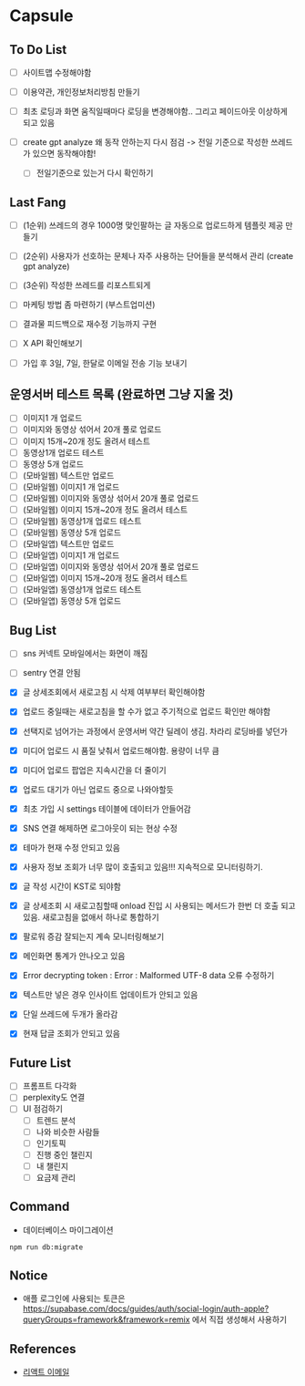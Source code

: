 # Capsule

## To Do List

- [ ] 사이트맵 수정해야함
- [ ] 이용약관, 개인정보처리방침 만들기
- [ ] 최초 로딩과 화면 움직일때마다 로딩을 변경해야함.. 그리고 페이드아웃 이상하게 되고 있음

- [ ] create gpt analyze 왜 동작 안하는지 다시 점검 -> 전일 기준으로 작성한 쓰레드가 있으면 동작해야함!
  - [ ] 전일기준으로 있는거 다시 확인하기

## Last Fang

- [ ] (1순위) 쓰레드의 경우 1000명 맞인팔하는 글 자동으로 업로드하게 템플릿 제공 만들기
- [ ] (2순위) 사용자가 선호하는 문체나 자주 사용하는 단어들을 분석해서 관리 (create gpt analyze)
- [ ] (3순위) 작성한 쓰레드를 리포스트되게
- [ ] 마케팅 방법 좀 마련하기 (부스트업미션)
- [ ] 결과물 피드백으로 재수정 기능까지 구현

- [ ] X API 확인해보기
- [ ] 가입 후 3일, 7일, 한달로 이메일 전송 기능 보내기

## 운영서버 테스트 목록 (완료하면 그냥 지울 것)

- [ ] 이미지1 개 업로드
- [ ] 이미지와 동영상 섞어서 20개 풀로 업로드
- [ ] 이미지 15개~20개 정도 올려서 테스트
- [ ] 동영상1개 업로드 테스트
- [ ] 동영상 5개 업로드
- [ ] (모바일웹) 텍스트만 업로드
- [ ] (모바일웹) 이미지1 개 업로드
- [ ] (모바일웹) 이미지와 동영상 섞어서 20개 풀로 업로드
- [ ] (모바일웹) 이미지 15개~20개 정도 올려서 테스트
- [ ] (모바일웹) 동영상1개 업로드 테스트
- [ ] (모바일웹) 동영상 5개 업로드
- [ ] (모바일앱) 텍스트만 업로드
- [ ] (모바일앱) 이미지1 개 업로드
- [ ] (모바일앱) 이미지와 동영상 섞어서 20개 풀로 업로드
- [ ] (모바일앱) 이미지 15개~20개 정도 올려서 테스트
- [ ] (모바일앱) 동영상1개 업로드 테스트
- [ ] (모바일앱) 동영상 5개 업로드

## Bug List

- [ ] sns 커넥트 모바일에서는 화면이 깨짐
- [ ] sentry 연결 안됨

- [x] 글 상세조회에서 새로고침 시 삭제 여부부터 확인해야함
- [x] 업로드 중일때는 새로고침을 할 수가 없고 주기적으로 업로드 확인만 해야함

- [x] 선택지로 넘어가는 과정에서 운영서버 약간 딜레이 생김. 차라리 로딩바를 넣던가

- [x] 미디어 업로드 시 품질 낮춰서 업로드해야함. 용량이 너무 큼
- [x] 미디어 업로드 팝업은 지속시간을 더 줄이기
- [x] 업로드 대기가 아닌 업로드 중으로 나와야할듯
- [x] 최초 가입 시 settings 테이블에 데이터가 안들어감
- [x] SNS 연결 해제하면 로그아웃이 되는 현상 수정
- [x] 테마가 현재 수정 안되고 있음
- [x] 사용자 정보 조회가 너무 많이 호출되고 있음!!! 지속적으로 모니터링하기.
- [x] 글 작성 시간이 KST로 되야함
- [x] 글 상세조회 시 새로고침할때 onload 진입 시 사용되는 메서드가 한번 더 호출 되고 있음. 새로고침을 없애서 하나로 통합하기
- [x] 팔로워 증감 잘되는지 계속 모니터링해보기
- [x] 메인화면 통계가 안나오고 있음
- [x] Error decrypting token : Error : Malformed UTF-8 data 오류 수정하기
- [x] 텍스트만 넣은 경우 인사이트 업데이트가 안되고 있음
- [x] 단일 쓰레드에 두개가 올라감
- [x] 현재 답글 조회가 안되고 있음

## Future List

- [ ] 프롬프트 다각화
- [ ] perplexity도 연결
- [ ] UI 점검하기
  - [ ] 트렌드 분석
  - [ ] 나와 비슷한 사람들
  - [ ] 인기토픽
  - [ ] 진행 중인 챌린지
  - [ ] 내 챌린지
  - [ ] 요금제 관리

## Command

- 데이터베이스 마이그레이션

```bash
npm run db:migrate
```

## Notice

- 애플 로그인에 사용되는 토큰은 https://supabase.com/docs/guides/auth/social-login/auth-apple?queryGroups=framework&framework=remix 에서 직접 생성해서 사용하기

## References

- [리액트 이메일](https://demo.react.email/)
